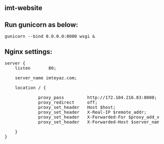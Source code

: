 ## imt-website


## Run gunicorn as below:
<pre>gunicorn --bind 0.0.0.0:8000 wsgi & </pre>

## Nginx settings:
<pre>
server {
    listen       80;

    server_name imteyaz.com;

    location / {

             proxy_pass         http://172.104.216.83:8000;
             proxy_redirect     off;
             proxy_set_header   Host $host;
             proxy_set_header   X-Real-IP $remote_addr;
             proxy_set_header   X-Forwarded-For $proxy_add_x_forwarded_for;
             proxy_set_header   X-Forwarded-Host $server_name;

    }
}
</pre>
